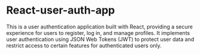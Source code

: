 # React-user-auth-app
This is a user authentication application built with React, providing a secure experience for users to register, log in, and manage profiles. It implements user authentication using JSON Web Tokens (JWT) to protect user data and restrict access to certain features for authenticated users only.
